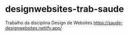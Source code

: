 # designwebsites-trab-saude
Trabalho da disciplina Design de Websites
https://saude-designwebsites.netlify.app/

